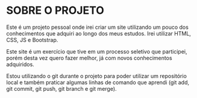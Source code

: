 <h1>SOBRE O PROJETO</h1>
    <p>Este é um projeto pessoal onde irei criar um site utilizando um pouco dos conhecimentos que adquiri ao longo dos meus estudos.
Irei utilizar HTML, CSS, JS e Bootstrap.</p>
    <p>Este site é um exercício que tive em um processo seletivo que participei, porém desta vez quero fazer melhor, já com novos conhecimentos adquiridos.</p>
    <p> Estou utilizando o git durante o projeto para poder utilizar um repositório local e também praticar algumas linhas de comando que aprendi (git add, git commit, git push, git branch e git merge).</p>
